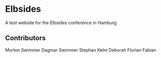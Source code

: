 # Elbsides

A test website for the Elbsides conference in Hamburg

## Contributors

Morton Swimmer
Dagmar Swimmer
Stephan Kelm
Deborah
Florian
Fabian
